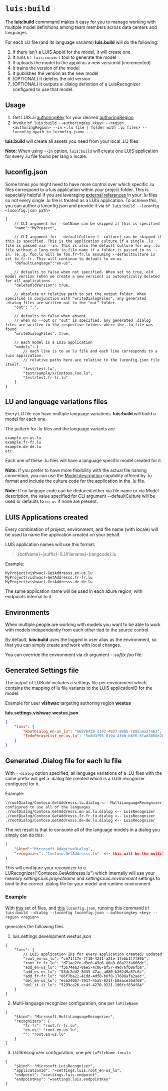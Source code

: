 # `luis:build`
The **luis:build** commmand makes it easy for you to manage working with multiple model definitions among team members across data centers and languages.

For each LU file (and its language variants) **luis:build** will do the following:

1. If there isn't a LUIS AppId for the model, it will create one
2. It runs `bf luis:convert` tool to generate the model
3. It uploads the model to the appid as a new versionId (incremented)
4. It trains the version of the model 
5. It publishes the version as the new model
6. (OPTIONAL) It deletes the old version
7. (OPTIONAL) It outputs a .dialog definition of a LuisRecognizer configured to use that model.

## Usage

1. Get LUIS.ai [authoringKey][1] for your desired [authoringRegion][2]
2. Invoke `bf luis:build --authoringKey <key> --region <authoringRegion> --in <.lu file | folder with .lu files> --luconfig <path to luconfig.json> ...`

**luis:build** will create all assets you need from your local .LU files

**Note:** When using `--in` option, `luis:build` will create one LUIS application for every .lu file found per lang x locale.

## luconfig.json
Some times you might need to have more control over which specific .lu files correspond to a luis application within your project folder. This is especially helpful if you are leveraging [external references][3] in your .lu files so not every single .lu file is treated as a LUIS application. To achieve this, you can author a luconfig.json and provide it via `bf luis:build --luconfig <luconfig.json path>`

```jsonc
{
    // CLI argument for --botName can be skipped if this is specified
    "name":"MyProject",
    
    // CLI argument for --defaultCulture (--culture) can be skipped if this is specified. This is the application culture if a single .lu file is passed via --in. This is also the default culture for any .lu file without a lang-code in file name if a folder is passed in to --in. (e,.g. foo.lu will be foo.fr-fr.lu assuming --defaultCulture is set to fr-fr. This will continue to default to en-us
    "defaultLanguage":"en-us",
    
    // defaults to false when not specified. When set to true, old model version (when we create a new version) is automatically deleted for all applications
    "deleteOldVersion": true, 
    
    // absolute or relative path to set the output folder. When specified in conjunction with "writeDialogFiles", any generated .dialog files are written out to the "out" folder.
    "out": ".",
    
    // defaults to false when absent
    // when no --out or "out" is specified, any generated .dialog files are written to the respective folders where the .lu file was found
    "writeDialogFiles": true,
    
    // each model is a LUIS application
    "models": [
        // each line is to an lu file and each line corresponds to a luis application. 
        // relative paths here are relative to the luconfig.json file itself. 
        "test/test.lu",
        "test/sample/x/Contoso.Foo.lu",
        "test/test.fr-fr.lu"
    ]
}
```

## LU and language variations files
Every LU file can have multiple language variations.  **luis:build** will build a model for each one.

The pattern for .lu files and the language variants are

```
example.en-us.lu
example.fr-fr.lu
example.de-de.lu
etc.
```

Each one of these .lu files will have a language specific model created for it.

**Note:** If you prefer to have more flexibility with the actual file naming convention, you can use the [Model description][4] capability offered by .lu format and include the culture code for the application in the .lu file. 

**Note:** If no languge code can be deduced either via file name or via Model description, the value specified for CLI argument --defaultCulture will be used or defaults to `en-us` if none are present.

## LUIS Applications created

Every combination of project, environment, and file name (with locale) will be used to name the application created on your behalf.

LUIS application names will use this format:

> {botName}-{suffix}-{LUfilename}-{langcode}.lu

Example:

```
MyProject(vishwac)-GetAddresss.en-us.lu
MyProject(vishwac)-GetAddresss.fr-fr.lu
MyProject(vishwac)-GetAddresss.de-de.lu
```

The same application name will be used in each azure region, with endpoints internal to it.

## Environments

When multiple people are working with models you want to be able to work with models independently from each other tied to the source control.

By default, **luis:build** uses the logged in user alias as the environment, so that you can simply create and work with local changes.  

You can override the environment via cli argument *--suffix foo* file.

## Generated Settings file
The output of LUBuild includes a settings file per environment which contains the mapping of lu file variants to the LUIS applicationID for the model.

Example for user **vishwac** targeting authoring region **westus** 

**luis.settings.vishwac.westus.json**

```json
{
    "luis": {
        "RootDialog_en-us_lu": "66976439-3197-4937-88bb-7b95aea2f462",
        "TodoPhraseList_en-us_lu": "5e8d3f95-619a-4fbb-b6f6-6fad3050e286"
    }
}
```

## Generated .Dialog file for each lu file

With `--dialog` option specified, all language variations of a .LU files with the same prefix will get a .dialog file created which is a LUIS recognizer configured for it. 

Example:

```
./rootDialog/Contoso.GetAddresss.lu.dialog <-- MultiLanguageRecognizer configured to use all of the languages 
./rootDialog/Contoso.GetAddresss.en-us.lu.dialog <-- LuisRecognizer 
./rootDialog/Contoso.GetAddresss.fr-fr.lu.dialog <-- LuisRecognizer 
./rootDialog/Contoso.GetAddresss.de-de.lu.dialog <-- LuisRecognizer 
```

The net result is that to consume all of the language models in a dialog you simply can do this:

```json
{
    "$kind":"Microsoft.AdaptiveDialog",
    "recognizer": "Contoso.GetAddresss.lu"  <-- this will be the multilanguage model with all variations
}
```

This will configure your recognizer to a LURecognizer("Contsoso.GetAddresss.lu") which internally will use your memory *settings.luis.projectname* and *settings.luis.environment* settings to bind to the correct .dialog file for your model and runtime environment.

### Example

With [this][5] set of files, and [this][6] `luconfig.json`, running this command
`bf luis:build --dialog --luconfig luconfig.json --authoringkey <key> --region <region>`

generates the following files

1. luis.settings.development.westus.json
```jsonc
{
    "luis": {
        // LUIS application IDs for every application created/ updated
        "root_en-us_lu": "c571f17e-7f10-4211-a21e-17ebb1f7f89b",
        "root_fr-fr_lu": "d71ae2fe-d3e0-49e6-80a3-68a22fa666dc",
        "add_en-us_lu": "f3674ea3-0ae5-4c06-af57-49d76fb86fba",
        "add_es-es_lu": "53dc2dd2-8435-47ac-a080-b26249a57c6c",
        "add_fr-fr_lu": "06f7ba22-41dd-4df0-b0f8-17608afa2aec",
        "del_en-us_lu": "ecb34067-7917-45a5-821f-b0aace36df68",
        "del_it-it_lu": "5299ca26-ec4f-4270-9221-196fcf834f84"
    }
}
```
2. Multi-language recognizer configuration, one per `luFileName`

```jsonc
{
    "$kind": "Microsoft.MultiLanguageRecognizer",
    "recognizers": {
        "fr-fr": "root.fr-fr.lu",
        "en-us": "root.en-us.lu",
        "": "root.en-us.lu"
    }
}
```
3. LUISrecognizer configuration, one per `luFileName.locale`

```jsonc
{
    "$kind": "Microsoft.LuisRecognizer",
    "applicationId": "=settings.luis.root_en-us_lu",
    "endpoint": "=settings.luis.endpoint",
    "endpointKey": "=settings.luis.endpointKey"
}
```

[1]:https://docs.microsoft.com/en-us/azure/cognitive-services/luis/luis-concept-keys#programmatic-key
[2]:https://docs.microsoft.com/en-us/azure/cognitive-services/luis/luis-reference-regions#luis-authoring-regions
[3]:./lu-file-format.md#External-references
[4]:./lu-file-format.md#Model-description
[5]:./examples/luis-build
[6]:./examples/luis-build/luconfig.json